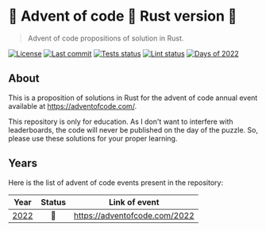 # :star2: Advent of code :christmas_tree: Rust version :crab:

> Advent of code propositions of solution in Rust.

[![License](https://img.shields.io/badge/license-MIT-blue)](LICENSE)
[![Last commit](https://img.shields.io/github/last-commit/Swelio/aoc-rs)](https://github.com/Swelio/aoc-rs/commits/main)
[![Tests status](https://img.shields.io/github/actions/workflow/status/Swelio/aoc-rs/tests.yml?label=tests)](https://github.com/Swelio/aoc-rs/actions/workflows/tests.yml)
[![Lint status](https://img.shields.io/github/actions/workflow/status/Swelio/aoc-rs/lint.yml?label=lint%20checks)](https://github.com/Swelio/aoc-rs/actions/workflows/lint.yml)
[![Days of 2022](https://img.shields.io/badge/days%20of%202022-13-blue)](year-2022)

## About

This is a proposition of solutions in Rust for the advent of code annual event available at https://adventofcode.com/.

This repository is only for education. As I don't want to interfere with leaderboards, the code will never be
published on the day of the puzzle. So, please use these solutions for your proper learning.

## Years

Here is the list of advent of code events present in the repository:

|                                 Year                                  |     Status     |         Link of event         |
|:---------------------------------------------------------------------:|:--------------:|:-----------------------------:|
| [2022](https://github.com/Swelio/aoc-rs/tree/main/year-2022/src/days) | :construction: | https://adventofcode.com/2022 |